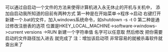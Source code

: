 ﻿可以通过自启动一个文件的方法来使得计算机进入永无休止的开机与关机中，
添加自启动我所知道的目前有两种方式
第一种是在开始菜单->程序->启动 右键打开 新建一个.bat的文件，加入windows系统命令，如shutdown -s -t 0
第二种是通过修改注册表的选项
位置是HKEY_LOCAL_MACHINE->software->windows->current versions ->RUN 新建一个字符串值 名字可以任意取 然后修改 把你需要启动的文件路径加入进去 就完成了
注：增加该启动项 非常容易的就被杀毒软件就查出来了